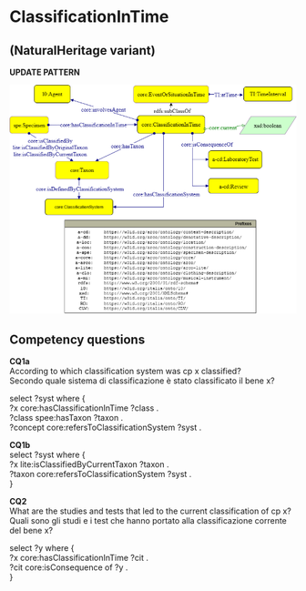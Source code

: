 # ClassificationInTime 
## (NaturalHeritage variant) 


**UPDATE PATTERN**


![ClassificationInTime pattern graph](https://github.com/ICCD-MiBACT/ArCo/blob/DEV-1.3.0/ArCo-release/Documentation/NaturalHeritage/ClassificationInTime-NatHeritage/ClassificationInTimeNaturalHeritage.drawio.png?raw=true)



## Competency questions

**CQ1a**   
According to which classification system was cp x classified?  
Secondo quale sistema di classificazione è stato classificato il bene x?  

select ?syst where {  
?x core:hasClassificationInTime ?class .  
?class spee:hasTaxon ?taxon .  
?concept core:refersToClassificationSystem ?syst .  


**CQ1b**  
select ?syst where {  
?x lite:isClassifiedByCurrentTaxon ?taxon .  
?taxon core:refersToClassificationSystem ?syst .  
}  



**CQ2**    
What are the studies and tests that led to the current classification of cp x?
Quali sono gli studi e i test che hanno portato alla classificazione corrente del bene x?

select ?y where {  
?x core:hasClassificationInTime ?cit .  
?cit core:isConsequence of ?y .  
}   
 
